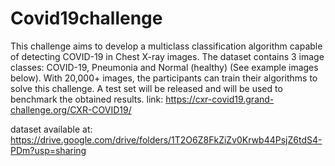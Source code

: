 # Covid19challenge
This challenge aims to develop a multiclass classification algorithm capable of detecting COVID-19 in Chest X-ray images. The dataset contains 3 image classes: COVID-19, Pneumonia and Normal (healthy) (See example images below). With 20,000+ images, the participants can train their algorithms to solve this challenge. A test set will be released and will be used to benchmark the obtained results. link: https://cxr-covid19.grand-challenge.org/CXR-COVID19/

dataset available at: https://drive.google.com/drive/folders/1T2O6Z8FkZiZv0Krwb44PsjZ6tdS4-PDm?usp=sharing
